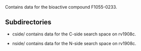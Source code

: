 Contains data for the bioactive compound F1055-0233.

## Subdirectories

- cside/ contains data for the C-side search space on rv1908c.

- nside/ contains data for the N-side search space on rv1908c.

